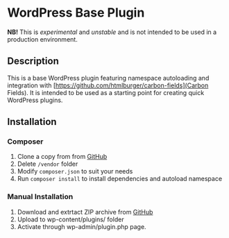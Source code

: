 # WordPress Base Plugin

**NB!** This is _experimental_ and _unstable_ and is not intended to be used in a production environment.

## Description

This is a base WordPress plugin featuring namespace autoloading and integration with [https://github.com/htmlburger/carbon-fields](Carbon Fields). It is intended to be used as a starting point for creating quick WordPress plugins.

## Installation

### Composer

1. Clone a copy from from [GitHub](https://github.com/dmhendricks/https://github.com/dmhendricks/wordpress-base-plugin)
2. Delete `/vendor` folder
3. Modify `composer.json` to suit your needs
4. Run `composer install` to install dependencies and autoload namespace

### Manual Installation

1. Download and extrtact ZIP archive from [GitHub](https://github.com/dmhendricks/https://github.com/dmhendricks/wordpress-base-plugin)
2. Upload to wp-content/plugins/ folder
3. Activate through wp-admin/plugin.php page.